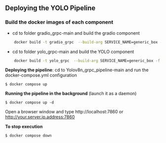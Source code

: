 ## Deploying the YOLO Pipeline 

### Build the docker images of each component ###
- cd to folder gradio_grpc-main and build the gradio component

```bash
    docker build -t gradio_grpc  --build-arg SERVICE_NAME=generic_box -f docker/Dockerfile .
```
- cd to folder yolo_grpc-main and build the YOLO component

```bash
    docker build -t yolo_grpc  --build-arg SERVICE_NAME=generic_box -f docker/Dockerfile .
```
**Deploying the pipeline**: cd to Yolov8n_grpc_pipeline-main and run the docker-compose.yml configuration
```shell
$ docker compose up
```

**Running the pipeline in the background** (launch it as a daemon)
```shell
$ docker compose up -d
```

Open a browser window and type http://localhost:7860 or http://your.server.ip.address:7860

**To stop execution**  

```shell
$ docker compose down
```



